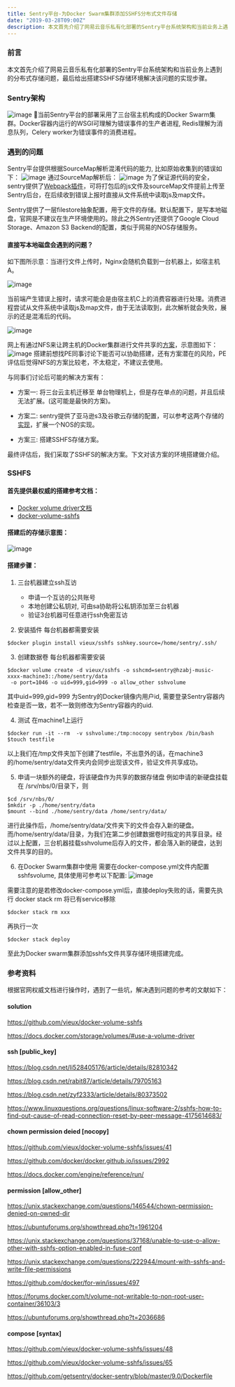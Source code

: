 ```yaml
---
title: Sentry平台-为Docker Swarm集群添加SSHFS分布式文件存储
date: "2019-03-28T09:00Z"
description: 本文首先介绍了网易云音乐私有化部署的Sentry平台系统架构和当前业务上遇到的分布式存储问题，最后给出搭建SSHFS存储环境解决该问题的实现步骤。
---
```


### 前言
本文首先介绍了网易云音乐私有化部署的Sentry平台系统架构和当前业务上遇到的分布式存储问题，最后给出搭建SSHFS存储环境解决该问题的实现步骤。

### Sentry架构
![image](https://p1.music.126.net/khgxZ3hwssENM7Y8gJ--1Q==/109951163959632735.png)
当前Sentry平台的部署采用了三台宿主机构成的Docker Swarm集群。Docker容器内运行的WSGI可理解为错误事件的生产者进程, Redis理解为消息队列，Celery worker为错误事件的消费进程。

### 遇到的问题

Sentry平台提供根据SourceMap解析混淆代码的能力, 比如原始收集到的错误如下：
![image](https://p1.music.126.net/c5ZHOyvdcvZnAD1eAuaqcA==/109951163895796415.jpg)
通过SourceMap解析后：
![image](https://p1.music.126.net/lLtnyXr7IJ6Yj_NZXRrKkw==/109951163895799468.png)
为了保证源代码的安全，sentry提供了[Webpack插件](https://docs.sentry.io/platforms/node/sourcemaps/)，可将打包后的js文件及sourceMap文件提前上传至Sentry后台，在后续收到错误上报时直接从文件系统中读取js及map文件。

Sentry提供了一层filestore抽象配置，用于文件的存储。默认配置下，是写本地磁盘，官网是不建议在生产环境使用的。除此之外Sentry还提供了Google Cloud Storage、Amazon S3 Backend的配置，类似于网易的NOS存储服务。

#### 直接写本地磁盘会遇到的问题？
如下图所示意：当进行文件上传时，Nginx会随机负载到一台机器上，如宿主机A。

![image](https://p1.music.126.net/eRzeeTxkCi0R5km0NaCTMA==/109951163894174028.png)


当前端产生错误上报时，请求可能会是由宿主机C上的消费容器进行处理。消费进程尝试从文件系统中读取js及map文件，由于无法读取到，此次解析就会失败，展示的还是混淆后的代码。

![image](https://p1.music.126.net/txq_IEYwOJsWv78B7gRpFw==/109951163894172228.png)

网上有通过NFS来让跨主机的Docker集群进行文件共享的[方案](https://www.jianshu.com/p/0d59bc614baa?utm_source=oschina-app)，示意图如下：
![image](https://p1.music.126.net/YTdUvXsEA4xdTnnS8fu01g==/109951163894176686.png)
搭建前想找PE同事讨论下能否可以协助搭建，还有方案潜在的风险，PE评估后觉得NFS的方案比较老，不太稳定，不建议去使用。

与同事们讨论后可能的解决方案有：
- 方案一: 将三台云主机迁移至 单台物理机上，但是存在单点的问题，并且后续无法扩展。(这可能是最快的方案)。

- 方案二: sentry提供了亚马逊s3及谷歌云存储的配置，可以参考这两个存储的[实现](https://github.com/getsentry/sentry/tree/master/src/sentry/filestore)，扩展一个NOS的实现。

- 方案三: 搭建SSHFS存储方案。

最终评估后，我们采取了SSHFS的解决方案。下文对该方案的环境搭建做介绍。

### SSHFS
#### 首先提供最权威的搭建参考文档：
- [Docker volume driver文档](https://docs.docker.com/storage/volumes/#use-a-volume-driver)
- [docker-volume-sshfs](https://github.com/vieux/docker-volume-sshfs)

#### 搭建后的存储示意图：
![image](https://p1.music.126.net/R5-6tL4aQ6Yl34TwistODw==/109951163959706351.png)

#### 搭建步骤：
1. 三台机器建立ssh互访
    - 申请一个互访的公共账号
    - 本地创建公私钥对, 可由sa协助将公私钥添加至三台机器
    - 验证3台机器可任意进行ssh免密互访

2. 安装插件
每台机器都需要安装
```
$docker plugin install vieux/sshfs sshkey.source=/home/sentry/.ssh/
```
3. 创建数据卷
每台机器都需要安装
```
$docker volume create -d vieux/sshfs -o sshcmd=sentry@hzabj-music-xxxx-machine3::/home/sentry/data 
 -o port=1046 -o uid=999,gid=999 -o allow_other sshvolume
```
其中uid=999,gid=999 为Sentry的Docker镜像内用户id, 需要登录Sentry容器内检查是否一致，若不一致则修改为Sentry容器内的uid.

4. 测试
在machine1上运行
```
$docker run -it --rm  -v sshvolume:/tmp:nocopy sentrybox /bin/bash
$touch testfile
```
以上我们在/tmp文件夹加下创建了testfile，不出意外的话，在machine3的/home/sentry/data文件夹内会同步出现该文件，验证文件共享成功。

5. 申请一块额外的硬盘，将该硬盘作为共享的数据存储盘
例如申请的新硬盘挂载在 /srv/nbs/0/目录下，则
```
$cd /srv/nbs/0/
$mkdir -p ./home/sentry/data
$mount --bind ./home/sentry/data /home/sentry/data/
```
进行此操作后，/home/sentry/data/文件夹下的文件会存入新的硬盘。而/home/sentry/data/目录，为我们在第二步创建数据卷时指定的共享目录。经过以上配置，三台机器挂载sshvolume后存入的文件，都会落入新的硬盘，达到文件共享的目的。

6. 在Docker Swarm集群中使用
需要在docker-compose.yml文件内配置sshfsvolume, 具体使用可参考以下配置:
![image](https://p1.music.126.net/ZJd6j-m2_VAF0mgCy_SKCw==/109951163959774896.png)

需要注意的是若修改docker-compose.yml后，直接deploy失败的话，需要先执行 docker stack rm 将已有service移除
```
$docker stack rm xxx 
```

再执行一次
```
$docker stack deploy 
```
至此为Docker swarm集群添加sshfs文件共享存储环境搭建完成。

### 参考资料
根据官网权威文档进行操作时，遇到了一些坑，解决遇到问题的参考的文献如下：

#### solution
https://github.com/vieux/docker-volume-sshfs

https://docs.docker.com/storage/volumes/#use-a-volume-driver

#### ssh [public_key]

https://blog.csdn.net/li528405176/article/details/82810342

https://blog.csdn.net/rabit87/article/details/79705163


https://blog.csdn.net/zyf2333/article/details/80373502

https://www.linuxquestions.org/questions/linux-software-2/sshfs-how-to-find-out-cause-of-read-connection-reset-by-peer-message-4175614683/

#### chown permission deied [nocopy]

https://github.com/vieux/docker-volume-sshfs/issues/41

https://github.com/docker/docker.github.io/issues/2992

https://docs.docker.com/engine/reference/run/

#### permission [allow_other]
https://unix.stackexchange.com/questions/146544/chown-permission-denied-on-owned-dir

https://ubuntuforums.org/showthread.php?t=1961204

https://unix.stackexchange.com/questions/37168/unable-to-use-o-allow-other-with-sshfs-option-enabled-in-fuse-conf


https://unix.stackexchange.com/questions/222944/mount-with-sshfs-and-write-file-permissions


https://github.com/docker/for-win/issues/497

https://forums.docker.com/t/volume-not-writable-to-non-root-user-container/36103/3

https://ubuntuforums.org/showthread.php?t=2036686


#### compose [syntax]

https://github.com/vieux/docker-volume-sshfs/issues/48

https://github.com/vieux/docker-volume-sshfs/issues/65

https://github.com/getsentry/docker-sentry/blob/master/9.0/Dockerfile